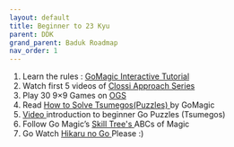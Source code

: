 ```yaml
---
layout: default
title: Beginner to 23 Kyu
parent: DDK
grand_parent: Baduk Roadmap
nav_order: 1
---
```


1) Learn the rules : <a href="https://gomagic.org/how-to-play-go-rules/" target="_blank"> GoMagic Interactive Tutorial </a> <br>
2) Watch first 5 videos of <a href="https://youtube.com/playlist?list=PL5mVjO5OFYSymMy2Mixl7E5vpwFDO_0B4" target="_blank"> Clossi Approach Series </a> <br>
3) Play 30 9×9 Games on <a href="https://online-go.com/" target="_blank"> OGS </a> <br>
4) Read <a href="https://gomagic.org/where-and-how-to-solve-go-problems/" target="_blank"> How to Solve Tsumegos(Puzzles) </a>by GoMagic <br>
5) <a href="https://youtu.be/D8jl5PtFIVY" target="_blank"> Video </a> introduction to beginner Go Puzzles (Tsumegos) <br>
6) Follow Go Magic’s <a href="https://gomagic.org/go-problems/" target="_blank"> Skill Tree's </a>ABCs of Magic <br>
7) Go Watch <a href="https://gomagic.org/hikaru-no-go/" target="_blank"> Hikaru no Go </a>Please :)
